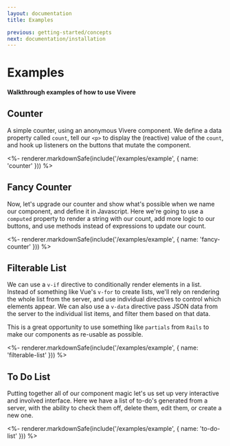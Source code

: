 ```yaml
---
layout: documentation
title: Examples

previous: getting-started/concepts
next: documentation/installation
---
```


# Examples

#### Walkthrough examples of how to use Vivere

## Counter

A simple counter, using an anonymous Vivere component. We define a data property called `count`, tell our `<p>` to display the (reactive) value of the `count`, and hook up listeners on the buttons that mutate the component.

<%- renderer.markdownSafe(include('/examples/example', { name: 'counter' })) %>

## Fancy Counter

Now, let's upgrade our counter and show what's possible when we name our component, and define it in Javascript. Here we're going to use a `computed` property to render a string with our count, add more logic to our buttons, and use methods instead of expressions to update our count.

<%- renderer.markdownSafe(include('/examples/example', { name: 'fancy-counter' })) %>

## Filterable List

We can use a `v-if` directive to conditionally render elements in a list. Instead of something like Vue's `v-for` to create lists, we'll rely on rendering the whole list from the server, and use individual directives to control which elements appear. We can also use a `v-data` directive pass JSON data from the server to the individual list items, and filter them based on that data.

This is a great opportunity to use something like `partials` from `Rails` to make our components as re-usable as possible.

<%- renderer.markdownSafe(include('/examples/example', { name: 'filterable-list' })) %>

## To Do List

Putting together all of our component magic let's us set up very interactive and involved interface. Here we have a list of to-do's generated from a server, with the ability to check them off, delete them, edit them, or create a new one.

<%- renderer.markdownSafe(include('/examples/example', { name: 'to-do-list' })) %>
